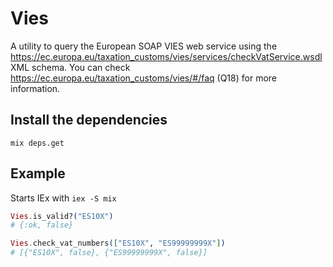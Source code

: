 # Vies

A utility to query the European SOAP VIES web service using the https://ec.europa.eu/taxation_customs/vies/services/checkVatService.wsdl XML schema. You can check https://ec.europa.eu/taxation_customs/vies/#/faq (Q18) for more information.

## Install the dependencies

```
mix deps.get
```

## Example

Starts IEx with `iex -S mix`

```elixir
Vies.is_valid?("ES10X")
# {:ok, false}

Vies.check_vat_numbers(["ES10X", "ES99999999X"])
# [{"ES10X", false}, {"ES99999999X", false}]
```
